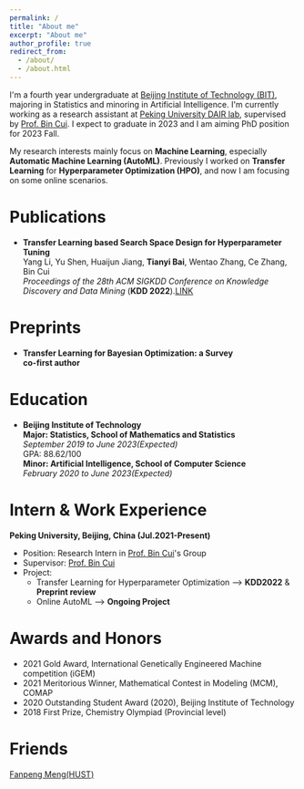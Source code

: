```yaml
---
permalink: /
title: "About me"
excerpt: "About me"
author_profile: true
redirect_from: 
  - /about/
  - /about.html
---
```


I'm a fourth year undergraduate at [Beijing Institute of Technology (BIT)](https://www.bit.edu.cn/), majoring in Statistics and minoring in Artificial Intelligence. I'm currently working as a research assistant at [Peking University DAIR lab](https://github.com/PKU-DAIR), supervised by [Prof. Bin Cui](https://cuibinpku.github.io/). I expect to graduate in 2023 and I am aiming PhD position for 2023 Fall.

My research interests mainly focus on **Machine Learning**, especially **Automatic Machine Learning (AutoML)**. Previously I worked on **Transfer Learning** for **Hyperparameter Optimization (HPO)**, and now I am focusing on some online scenarios.


Publications
======
* **Transfer Learning based Search Space Design for Hyperparameter Tuning**  
    Yang Li, Yu Shen, Huaijun Jiang, **Tianyi Bai**, Wentao Zhang, Ce Zhang, Bin Cui  
    *Proceedings of the 28th ACM SIGKDD Conference on Knowledge Discovery and Data Mining* (**KDD 2022**).[LINK](https://arxiv.org/abs/2206.02511)    


Preprints
======
* **Transfer Learning for Bayesian Optimization: a Survey**   
    **co-first author**      


Education
======
* **Beijing Institute of Technology**    
**Major: Statistics, School of Mathematics and Statistics**     
*September 2019 to June 2023(Expected)*   
GPA: 88.62/100    
**Minor: Artificial Intelligence, School of Computer Science**  
*February 2020 to June 2023(Expected)*   


Intern & Work Experience
======
**Peking University, Beijing, China (Jul.2021-Present)**    
* Position: Research Intern in [Prof. Bin Cui](https://cuibinpku.github.io/)'s Group
* Supervisor: [Prof. Bin Cui](https://cuibinpku.github.io/)   
* Project:   
    * Transfer Learning for Hyperparameter Optimization --> **KDD2022** & **Preprint review**   
    * Online AutoML --> **Ongoing Project**   


Awards and Honors
======
* 2021 Gold Award, International Genetically Engineered Machine competition (iGEM) 
* 2021 Meritorious Winner, Mathematical Contest in Modeling (MCM), COMAP
* 2020 Outstanding Student Award (2020), Beijing Institute of Technology
* 2018 First Prize, Chemistry Olympiad (Provincial level)


Friends
======
[Fanpeng Meng(HUST)](https://mfp0610.github.io/)

